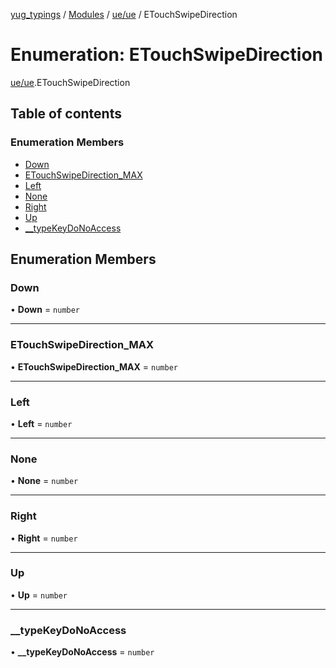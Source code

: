 [yug_typings](../README.md) / [Modules](../modules.md) / [ue/ue](../modules/ue_ue.md) / ETouchSwipeDirection

# Enumeration: ETouchSwipeDirection

[ue/ue](../modules/ue_ue.md).ETouchSwipeDirection

## Table of contents

### Enumeration Members

- [Down](ue_ue.ETouchSwipeDirection.md#down)
- [ETouchSwipeDirection\_MAX](ue_ue.ETouchSwipeDirection.md#etouchswipedirection_max)
- [Left](ue_ue.ETouchSwipeDirection.md#left)
- [None](ue_ue.ETouchSwipeDirection.md#none)
- [Right](ue_ue.ETouchSwipeDirection.md#right)
- [Up](ue_ue.ETouchSwipeDirection.md#up)
- [\_\_typeKeyDoNoAccess](ue_ue.ETouchSwipeDirection.md#__typekeydonoaccess)

## Enumeration Members

### Down

• **Down** = `number`

___

### ETouchSwipeDirection\_MAX

• **ETouchSwipeDirection\_MAX** = `number`

___

### Left

• **Left** = `number`

___

### None

• **None** = `number`

___

### Right

• **Right** = `number`

___

### Up

• **Up** = `number`

___

### \_\_typeKeyDoNoAccess

• **\_\_typeKeyDoNoAccess** = `number`
